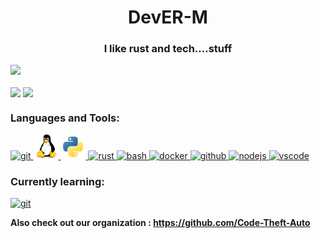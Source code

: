 <h1 align="center">DevER-M</h1>
<h3 align="center">I like rust and tech....stuff</h3>

![](https://komarev.com/ghpvc/?username=DevER-M&style=plastic)

<a>
  <img align="center" src="https://github-readme-stats.vercel.app/api?username=DevER-M&show_icons=true&theme=tokyonight" />
</a>
<a>
  <img align="center" src="https://github-readme-stats.vercel.app/api/top-langs/?username=DevER-M&langs_count=8&layout=compact" />
</a>

<h3 align="left">Languages and Tools:</h3>

<p align="left">
</a> 
<a href="https://git-scm.com/" target="_blank">
  <img src="https://www.vectorlogo.zone/logos/git-scm/git-scm-icon.svg" alt="git" width="40" height="40"/> 
</a> 
<a href="https://www.linux.org/" target="_blank"> 
  <img src="https://raw.githubusercontent.com/devicons/devicon/master/icons/linux/linux-original.svg" alt="linux" width="40" height="40"/> 
</a> 
<a href="https://www.python.org" target="_blank"> 
  <img src="https://raw.githubusercontent.com/devicons/devicon/master/icons/python/python-original.svg" alt="python" width="40" height="40"/> 

<a href="https://www.rust-lang.org/">
   <img src="https://cdn.jsdelivr.net/gh/devicons/devicon/icons/rust/rust-plain.svg" alt="rust" width=40 height=40 />
  </a>
  
<a href="https://www.gnu.org/software/bash/">
  <img src="https://cdn.jsdelivr.net/gh/devicons/devicon/icons/bash/bash-original.svg" alt="bash" width=40 height=40 />
  </a>
<a href="https://www.docker.com/">
  <img src="https://cdn.jsdelivr.net/gh/devicons/devicon/icons/docker/docker-plain.svg" alt="docker" width=40 height=40/>
  <a>
    
<a href="https://github.com">
  <img src="https://cdn.jsdelivr.net/gh/devicons/devicon/icons/github/github-original.svg" alt="github" width=40 height=40 />
  <a>
 <a href="https://nodejs.org">
   <img src="https://cdn.jsdelivr.net/gh/devicons/devicon/icons/nodejs/nodejs-plain.svg" alt="nodejs" width=40 height=40 />
  <a>
 <a href="https://code.visualstudio.com/">
   <img src="https://cdn.jsdelivr.net/gh/devicons/devicon/icons/vscode/vscode-original.svg" alt="vscode" width=40 height=40 />
  <a>

</a> 
</p>

<h3 align="left">Currently learning:</h3>
<a href="https://www.rust-lang.org/" target="_blank"> <img src="https://www.rust-lang.org/static/images/rust-logo-blk.svg" alt="git" width="40" height="40"/> </a>  
    
**Also check out our organization : https://github.com/Code-Theft-Auto**
